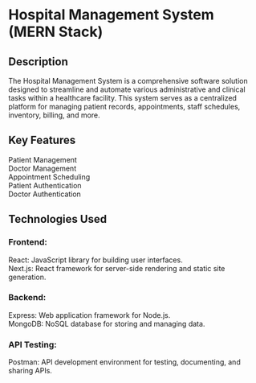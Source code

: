 # Hospital Management System (MERN Stack)
## Description
The Hospital Management System is a comprehensive software solution designed to streamline and automate various administrative and clinical tasks within a healthcare facility. This system serves as a centralized platform for managing patient records, appointments, staff schedules, inventory, billing, and more.
## Key Features
Patient Management<br/>
Doctor Management<br/>
Appointment Scheduling<br/>
Patient Authentication<br/>
Doctor Authentication<br/>

## Technologies Used
### Frontend:<br/>
React: JavaScript library for building user interfaces.<br/>
Next.js: React framework for server-side rendering and static site generation.<br/>
### Backend:<br/>
Express: Web application framework for Node.js.<br/>
MongoDB: NoSQL database for storing and managing data.<br/>
### API Testing:<br/>
Postman: API development environment for testing, documenting, and sharing APIs.<br/>

